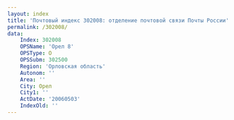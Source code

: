 ```yaml
---
layout: index
title: 'Почтовый индекс 302008: отделение почтовой связи Почты России'
permalink: /302008/
data:
    Index: 302008
    OPSName: 'Орел 8'
    OPSType: О
    OPSSubm: 302500
    Region: 'Орловская область'
    Autonom: ''
    Area: ''
    City: Орел
    City1: ''
    ActDate: '20060503'
    IndexOld: ''
---
```

